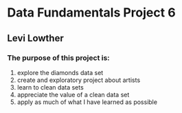 # Data Fundamentals Project 6
## Levi Lowther
### The purpose of this project is:
1. explore the diamonds data set
1. create and exploratory project about artists
1. learn to clean data sets
1. appreciate the value of a clean data set
1. apply as much of what I have learned as possible 
